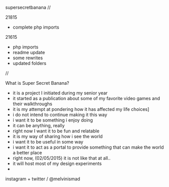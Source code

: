 supersecretbanana
//

21815
- complete php imports

21615
- php imports
- readme update 
- some rewrites  
- updated folders

//

What is Super Secret Banana?
 - it is a project I initiated during my senior year
 - it started as a publication about some of my favorite video games and their walkthroughs
 - it is my attempt at pondering how it has affected my life choices]
 - i do not intend to continue making it this way
 - i want it to be something i enjoy doing
 - it can be anything, really
 - right now I want it to be fun and relatable
 - it is my way of sharing how i see the world
 - i want it to be useful in some way
 - i want it to act as a portal to provide something that can make the world a better place
 - right now, (02/05/2015) it is not like that at all..
 - it will host most of my design experiments
 - 
 
instagram + twitter / @melvinismad



